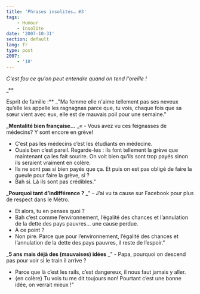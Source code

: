 ```yaml
---
title: 'Phrases insolites… #3'
tags:
    - Humour
    - Insolite
date: '2007-10-31'
section: default
lang: fr
type: post
2007:
    - '10'
---
```


_C'est fou ce qu'on peut entendre quand on tend l'oreille&nbsp;!_

_**<!-- more -->

Esprit de famille&nbsp;:**
_"Ma femme elle n'aime tellement pas ses neveux qu’elle les appelle les ragnagnas parce que, tu vois, chaque fois que sa sœur vient avec eux, elle est de mauvais poil pour une semaine."

_**Mentalité bien française…**
_«&nbsp;- Vous avez vu ces feignasses de médecins? Y sont encore en grève!
- C’est pas les médecins c’est les étudiants en médecine.
- Ouais ben c’est pareil. Regarde-les&nbsp;: ils font tellement la grève que maintenant ça les fait sourire. On voit bien qu’ils sont trop payés sinon ils seraient vraiment en colère.
- Ils ne sont pas si bien payés que ça. Et puis on est pas obligé de faire la gueule pour faire la grève, si&nbsp;?
- Bah si. Là ils sont pas crédibles."

_**Pourquoi tant d’indifférence&nbsp;?**
_" - J’ai vu ta cause sur Facebook pour plus de respect dans le Métro.
- Et alors, tu en penses quoi&nbsp;?
- Bah c’est comme l’environnement, l’égalité des chances et l’annulation de la dette des pays pauvres… une cause perdue.
- À ce point&nbsp;?
- Non pire. Parce que pour l’environnement, l’égalité des chances et l’annulation de la dette des pays pauvres, il reste de l’espoir."

_**5 ans mais déjà des (mauvaises) idées**
_" - Papa, pourquoi on descend pas pour voir si le train il arrive&nbsp;?
- Parce que là c’est les rails, c’est dangereux, il nous faut jamais y aller.
- {en colère} Tu vois tu me dit toujours non! Pourtant c’est une bonne idée, on verrait mieux&nbsp;!"